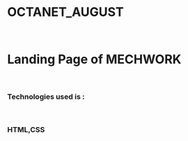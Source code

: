 # OCTANET_AUGUST
<br>
<h1>Landing Page of MECHWORK</h1>
<br>
<h3>Technologies used is :</h3>
<br>
<h3>HTML,CSS</h3>
